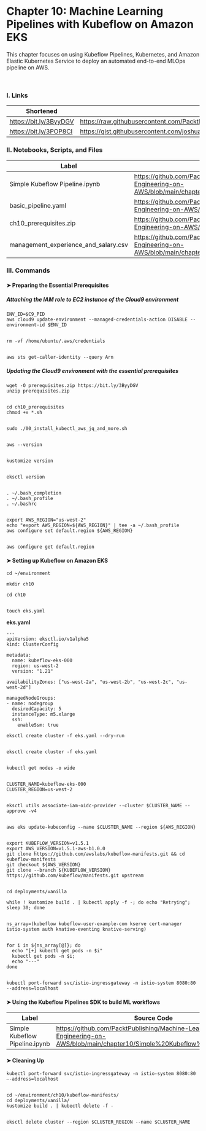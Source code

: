 
Chapter 10: Machine Learning Pipelines with Kubeflow on Amazon EKS
=====

This chapter focuses on using Kubeflow Pipelines, Kubernetes, 
and Amazon Elastic Kubernetes Service to deploy an automated end-to-end MLOps pipeline on AWS.

<br />

### I. Links

| Shortened              | Original                                                                                                                                                        |
|------------------------|-----------------------------------------------------------------------------------------------------------------------------------------------------------------|
| https://bit.ly/3ByyDGV | https://raw.githubusercontent.com/PacktPublishing/Machine-Learning-Engineering-on-AWS/main/chapter10/ch10_prerequisites.zip                                     |
| https://bit.ly/3POP8CI | https://gist.githubusercontent.com/joshualat/8e64cb4b4de5f46fab010de97460a9be/raw/60fd1dc73ebfff717dac91f8a2bdc50310eacb22/management_experience_and_salary.csv |

### II. Notebooks, Scripts, and Files

| Label                                | Link                                                                                                                            |
|--------------------------------------|---------------------------------------------------------------------------------------------------------------------------------|
| Simple Kubeflow Pipeline.ipynb       | https://github.com/PacktPublishing/Machine-Learning-Engineering-on-AWS/blob/main/chapter10/Simple%20Kubeflow%20Pipeline.ipynb   |
| basic_pipeline.yaml                  | https://github.com/PacktPublishing/Machine-Learning-Engineering-on-AWS/blob/main/chapter10/basic_pipeline.yaml                  |
| ch10_prerequisites.zip               | https://github.com/PacktPublishing/Machine-Learning-Engineering-on-AWS/blob/main/chapter10/ch10_prerequisites.zip               |
| management_experience_and_salary.csv | https://github.com/PacktPublishing/Machine-Learning-Engineering-on-AWS/blob/main/chapter10/management_experience_and_salary.csv |

### III. Commands

#### ➤ Preparing the Essential Prerequisites

##### Attaching the IAM role to EC2 instance of the Cloud9 environment

```
ENV_ID=$C9_PID
aws cloud9 update-environment --managed-credentials-action DISABLE --environment-id $ENV_ID


rm -vf /home/ubuntu/.aws/credentials


aws sts get-caller-identity --query Arn
```

##### Updating the Cloud9 environment with the essential prerequisites

```
wget -O prerequisites.zip https://bit.ly/3ByyDGV
unzip prerequisites.zip


cd ch10_prerequisites
chmod +x *.sh


sudo ./00_install_kubectl_aws_jq_and_more.sh


aws --version


kustomize version


eksctl version


. ~/.bash_completion
. ~/.bash_profile
. ~/.bashrc


export AWS_REGION="us-west-2"
echo "export AWS_REGION=${AWS_REGION}" | tee -a ~/.bash_profile
aws configure set default.region ${AWS_REGION}


aws configure get default.region
```

#### ➤ Setting up Kubeflow on Amazon EKS

```
cd ~/environment

mkdir ch10

cd ch10


touch eks.yaml
```

**eks.yaml**
```
---
apiVersion: eksctl.io/v1alpha5
kind: ClusterConfig

metadata:
  name: kubeflow-eks-000
  region: us-west-2
  version: "1.21"

availabilityZones: ["us-west-2a", "us-west-2b", "us-west-2c", "us-west-2d"]

managedNodeGroups:
- name: nodegroup
  desiredCapacity: 5
  instanceType: m5.xlarge
  ssh:
    enableSsm: true
```

```
eksctl create cluster -f eks.yaml --dry-run


eksctl create cluster -f eks.yaml


kubectl get nodes -o wide


CLUSTER_NAME=kubeflow-eks-000
CLUSTER_REGION=us-west-2


eksctl utils associate-iam-oidc-provider --cluster $CLUSTER_NAME --approve -v4


aws eks update-kubeconfig --name $CLUSTER_NAME --region ${AWS_REGION}


export KUBEFLOW_VERSION=v1.5.1
export AWS_VERSION=v1.5.1-aws-b1.0.0
git clone https://github.com/awslabs/kubeflow-manifests.git && cd kubeflow-manifests
git checkout ${AWS_VERSION}
git clone --branch ${KUBEFLOW_VERSION} https://github.com/kubeflow/manifests.git upstream


cd deployments/vanilla

while ! kustomize build . | kubectl apply -f -; do echo "Retrying"; sleep 30; done


ns_array=(kubeflow kubeflow-user-example-com kserve cert-manager istio-system auth knative-eventing knative-serving)


for i in ${ns_array[@]}; do 
  echo "[+] kubectl get pods -n $i"
  kubectl get pods -n $i; 
  echo "---"
done


kubectl port-forward svc/istio-ingressgateway -n istio-system 8080:80 --address=localhost
```

#### ➤ Using the Kubeflow Pipelines SDK to build ML workflows

| Label                          | Source Code                                                                                                                   |
|--------------------------------|-------------------------------------------------------------------------------------------------------------------------------|
| Simple Kubeflow Pipeline.ipynb | https://github.com/PacktPublishing/Machine-Learning-Engineering-on-AWS/blob/main/chapter10/Simple%20Kubeflow%20Pipeline.ipynb |


#### ➤ Cleaning Up

```
kubectl port-forward svc/istio-ingressgateway -n istio-system 8080:80 –-address=localhost


cd ~/environment/ch10/kubeflow-manifests/
cd deployments/vanilla/
kustomize build . | kubectl delete -f -


eksctl delete cluster --region $CLUSTER_REGION --name $CLUSTER_NAME
```
